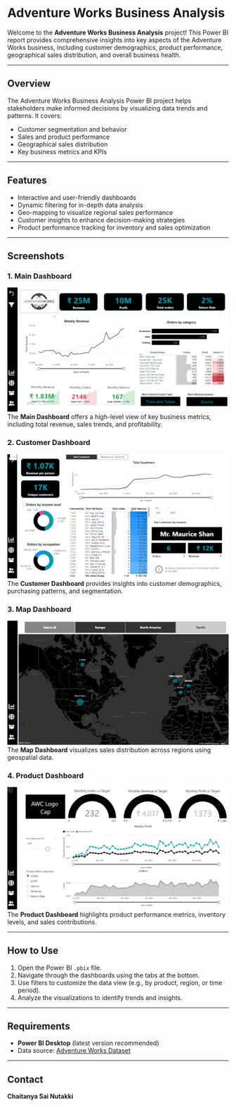 # Adventure Works Business Analysis

Welcome to the **Adventure Works Business Analysis** project! This Power BI report provides comprehensive insights into key aspects of the Adventure Works business, including customer demographics, product performance, geographical sales distribution, and overall business health. 

---

## Overview
The Adventure Works Business Analysis Power BI project helps stakeholders make informed decisions by visualizing data trends and patterns. It covers:
- Customer segmentation and behavior
- Sales and product performance
- Geographical sales distribution
- Key business metrics and KPIs

---

## Features
- Interactive and user-friendly dashboards
- Dynamic filtering for in-depth data analysis
- Geo-mapping to visualize regional sales performance
- Customer insights to enhance decision-making strategies
- Product performance tracking for inventory and sales optimization

---

## Screenshots
### 1. Main Dashboard  
![Main Dashboard](visualization/main.png)  
The **Main Dashboard** offers a high-level view of key business metrics, including total revenue, sales trends, and profitability.

### 2. Customer Dashboard  
![Customer Dashboard](visualization/customer.png)  
The **Customer Dashboard** provides insights into customer demographics, purchasing patterns, and segmentation.

### 3. Map Dashboard  
![Map Dashboard](visualization/map.png)  
The **Map Dashboard** visualizes sales distribution across regions using geospatial data.

### 4. Product Dashboard  
![Product Dashboard](visualization/product.png)  
The **Product Dashboard** highlights product performance metrics, inventory levels, and sales contributions.

---

## How to Use
1. Open the Power BI `.pbix` file.
2. Navigate through the dashboards using the tabs at the bottom.
3. Use filters to customize the data view (e.g., by product, region, or time period).
4. Analyze the visualizations to identify trends and insights.

---

## Requirements
- **Power BI Desktop** (latest version recommended)
- Data source: [Adventure Works Dataset](https://www.microsoft.com/en-us/download/details.aspx?id=57787)

---

## Contact
**Chaitanya Sai Nutakki**  
